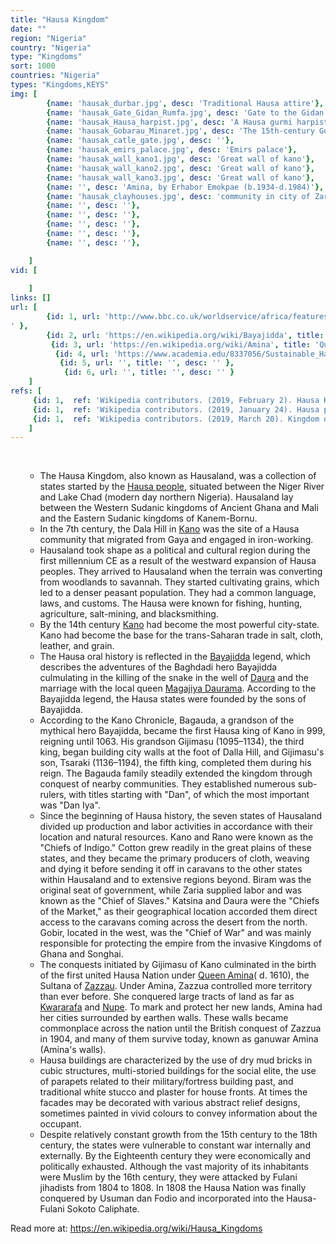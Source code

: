 ```yaml
---
title: "Hausa Kingdom"
date: ""
region: "Nigeria"
country: "Nigeria" 
type: "Kingdoms"
sort: 1000
countries: "Nigeria"
types: "Kingdoms,KEYS"
img: [
        {name: 'hausak_durbar.jpg', desc: 'Traditional Hausa attire'},
        {name: 'hausak_Gate_Gidan_Rumfa.jpg', desc: 'Gate to the Gidan Rumfa, the palace of the Emir of Kano.'},
        {name: 'hausak_Hausa_harpist.jpg', desc: 'A Hausa gurmi harpist'},
        {name: 'hausak_Gobarau_Minaret.jpg', desc: 'The 15th-century Gobarau minaret in Katsina'},
        {name: 'hausak_catle_gate.jpg', desc: ''},
        {name: 'hausak_emirs_palace.jpg', desc: 'Emirs palace'},
        {name: 'hausak_wall_kano1.jpg', desc: 'Great wall of kano'},
        {name: 'hausak_wall_kano2.jpg', desc: 'Great wall of kano'},
        {name: 'hausak_wall_kano3.jpg', desc: 'Great wall of kano'},
        {name: '', desc: 'Amina, by Erhabor Emokpae (b.1934-d.1984)'},
        {name: 'hausak_clayhouses.jpg', desc: 'community in city of Zaria, representing traditional Hausa architecture'},
        {name: '', desc: ''},
        {name: '', desc: ''},
        {name: '', desc: ''},
        {name: '', desc: ''},
        {name: '', desc: ''},

    ]
vid: [
        
    ]
links: []
url: [
        {id: 1, url: 'http://www.bbc.co.uk/worldservice/africa/features/storyofafrica/4chapter5.shtml', title: 'Hausa States', desc: 'There are a number of theories and stories connected with the Hausa people, who today live in northern Nigeria, parts of Ghana, Niger and Togo. Some centre on the idea of migration.
' },
        {id: 2, url: 'https://en.wikipedia.org/wiki/Bayajidda', title: 'Bayajidda', desc: 'According to the myths and legends surrounding most West African states before the 19th century, Bayajidda (Hausa: Bàyā̀jiddà) was the founder of the Hausa states.' },
         {id: 3, url: 'https://en.wikipedia.org/wiki/Amina', title: 'Queen Amina', desc: 'Amina (also Aminatu; d. 1610) was a Hausa warrior queen of the city-state Zazzau (present-day city of Zaria in Kaduna State), in what is now in the north-west region of Nigeria.[1] She is the subject of many legends, but is believed by historians to have been a real ruler.' },
          {id: 4, url: 'https://www.academia.edu/8337056/Sustainable_Hausa_Design_Culture_and_Usability_A_Reflection_of_the_Art_of_Northern_Nigeria', title: 'Sustainable Hausa Design, Culture and Usability: A Reflection of the Art of Northern Nigeria.', desc: '' },
           {id: 5, url: '', title: '', desc: '' },
            {id: 6, url: '', title: '', desc: '' }
    ]
refs: [
     {id: 1,  ref: 'Wikipedia contributors. (2019, February 2). Hausa Kingdoms. In Wikipedia, The Free Encyclopedia. Retrieved 19:03, February 3, 2019, from ', url: 'https://en.wikipedia.org/w/index.php?title=Hausa_Kingdoms&oldid=881376151'},
     {id: 1,  ref: 'Wikipedia contributors. (2019, January 24). Hausa people. In Wikipedia, The Free Encyclopedia. Retrieved 19:03, February 3, 2019, from ', url: 'https://en.wikipedia.org/w/index.php?title=Hausa_people&oldid=880042914'},
     {id: 1,  ref: 'Wikipedia contributors. (2019, March 20). Kingdom of Kano. In Wikipedia, The Free Encyclopedia. Retrieved 20:33, May 25, 2019, from ', url: 'https://en.wikipedia.org/w/index.php?title=Kingdom_of_Kano&oldid=888600385'},
    ]
---
```

<br/>
<div>
    <ul><ul>
        <li>
            The Hausa Kingdom, also known as Hausaland, was a collection of states started by the <a href="https://en.wikipedia.org/wiki/Hausa_people">Hausa people</a>, situated between the Niger River and Lake Chad (modern day northern Nigeria). Hausaland lay between the Western Sudanic kingdoms of Ancient Ghana and Mali and the Eastern Sudanic kingdoms of Kanem-Bornu. 
        </li>
        <li>
            In the 7th century, the Dala Hill in <a href="https://en.wikipedia.org/wiki/Kingdom_of_Kano">Kano</a> was the site of a Hausa community that migrated from Gaya and engaged in iron-working.
        </li>
        <li>
            Hausaland took shape as a political and cultural region during the first millennium CE as a result of the westward expansion of Hausa peoples. They arrived to Hausaland when the terrain was converting from woodlands to savannah. They started cultivating grains, which led to a denser peasant population. They had a common language, laws, and customs. The Hausa were known for fishing, hunting, agriculture, salt-mining, and blacksmithing. 
        </li>
        <li>
            By the 14th century <a href="https://en.wikipedia.org/wiki/Kano">Kano</a> had become the most powerful city-state.  Kano had become the base for the trans-Saharan trade in salt, cloth, leather, and grain. 
        </li>
        <li>
            The Hausa oral history is reflected in the <a href="https://en.wikipedia.org/wiki/Bayajidda">Bayajidda</a> legend, which describes the adventures of the Baghdadi hero Bayajidda culmulating in the killing of the snake in the well of <a href="https://en.wikipedia.org/wiki/Kusugu">Daura</a> and the marriage with the local queen <a href="https://en.wikipedia.org/wiki/Daurama">Magajiya Daurama</a>. According to the Bayajidda legend, the Hausa states were founded by the sons of Bayajidda.
        </li>
        <li>
            According to the Kano Chronicle, Bagauda, a grandson of the mythical hero Bayajidda, became the first Hausa king of Kano in 999, reigning until 1063. His grandson Gijimasu (1095–1134), the third king, began building city walls at the foot of Dalla Hill, and Gijimasu's son, Tsaraki (1136–1194), the fifth king, completed them during his reign. The Bagauda family steadily extended the kingdom through conquest of nearby communities. They established numerous sub-rulers, with titles starting with "Dan", of which the most important was "Dan Iya".
        </li>
        <li>
            Since the beginning of Hausa history, the seven states of Hausaland divided up production and labor activities in accordance with their location and natural resources. Kano and Rano were known as the "Chiefs of Indigo." Cotton grew readily in the great plains of these states, and they became the primary producers of cloth, weaving and dying it before sending it off in caravans to the other states within Hausaland and to extensive regions beyond. Biram was the original seat of government, while Zaria supplied labor and was known as the "Chief of Slaves." Katsina and Daura were the "Chiefs of the Market," as their geographical location accorded them direct access to the caravans coming across the desert from the north. Gobir, located in the west, was the "Chief of War" and was mainly responsible for protecting the empire from the invasive Kingdoms of Ghana and Songhai.
        </li>
        <li>
            The conquests initiated by Gijimasu of Kano culminated in the birth of the first united Hausa Nation under <a href="https://en.wikipedia.org/wiki/Amina">Queen Amina</a>( d. 1610), the Sultana of <a href="https://en.wikipedia.org/wiki/Zazzau">Zazzau</a>. Under Amina, Zazzua controlled more territory than ever before. She conquered large tracts of land as far as <a href="https://en.wikipedia.org/wiki/Kwararafa">Kwararafa</a> and <a href="https://en.wikipedia.org/wiki/Nupe_people">Nupe</a>. To mark and protect her new lands, Amina had her cities surrounded by earthen walls. These walls became commonplace across the nation until the British conquest of Zazzua in 1904, and many of them survive today, known as ganuwar Amina (Amina's walls).
        </li>
        <li>
            Hausa buildings are characterized by the use of dry mud bricks in cubic structures, multi-storied buildings for the social elite, the use of parapets related to their military/fortress building past, and traditional white stucco and plaster for house fronts. At times the facades may be decorated with various abstract relief designs, sometimes painted in vivid colours to convey information about the occupant.
        </li>
        <li>
            Despite relatively constant growth from the 15th century to the 18th century, the states were vulnerable to constant war internally and externally. By the Eighteenth century they were economically and politically exhausted. Although the vast majority of its inhabitants were Muslim by the 16th century, they were attacked by Fulani jihadists from 1804 to 1808. In 1808 the Hausa Nation was finally conquered by Usuman dan Fodio and incorporated into the Hausa-Fulani Sokoto Caliphate.
        </li>
    </ul></ul>
</div>

Read more at: https://en.wikipedia.org/wiki/Hausa_Kingdoms